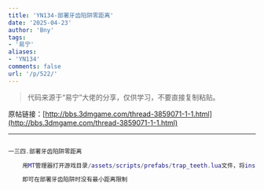 ```yaml
---
title: 'YN134-部署牙齿陷阱零距离'
date: '2025-04-23'
author: 'Bny'
tags:
- '易宁'
aliases:
- 'YN134'
comments: false
url: '/p/522/'
---
```


> 代码来源于“易宁”大佬的分享，仅供学习，不要直接复制粘贴。

原帖链接：[http://bbs.3dmgame.com/thread-3859071-1-1.html](http://bbs.3dmgame.com/thread-3859071-1-1.html)

---

```lua  

一三四.部署牙齿陷阱零距离

	用MT管理器打开游戏目录/assets/scripts/prefabs/trap_teeth.lua文件，将inst.components.deployable.min_spacing = .75替换为inst.components.deployable.min_spacing = 0

	即可在部署牙齿陷阱时没有最小距离限制

```  

